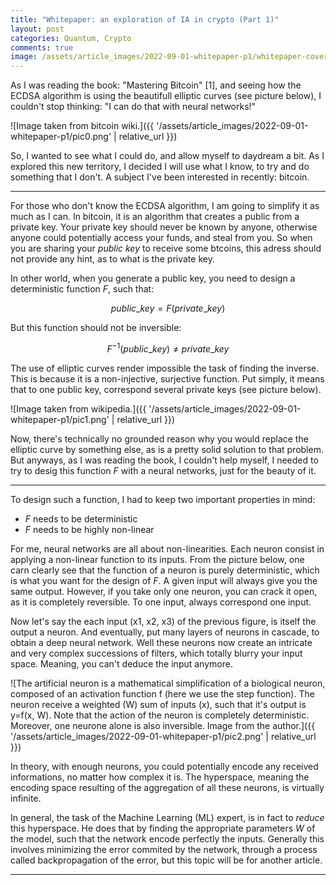 ```yaml
---
title: "Whitepaper: an exploration of IA in crypto (Part 1)"
layout: post
categories: Quantum, Crypto
comments: true
image: /assets/article_images/2022-09-01-whitepaper-p1/whitepaper-cover.jpg
---
```


As I was reading the book: "Mastering Bitcoin" [1], and seeing how the ECDSA algorithm is using the beautifull elliptic curves (see picture below), I couldn't stop thinking: "I can do that with neural networks!"

![Image taken from bitcoin wiki.]({{ '/assets/article_images/2022-09-01-whitepaper-p1/pic0.png' | relative_url }})

So, I wanted to see what I could do, and allow myself to daydream a bit. As I explored this new territory, I decided I will use what I know, to try and do something that I don't. A subject I've been interested in recently: bitcoin.

***

For those who don't know the ECDSA algorithm, I am going to simplify it as much as I can. In bitcoin, it is an algorithm that creates a public from a private key. Your private key should never be known by anyone, otherwise anyone could potentially access your funds, and steal from you. So when you are sharing your *public key* to receive some btcoins, this adress should not provide any hint, as to what is the private key. 

In other world, when you generate a public key, you need to design a deterministic function $F$, such that:

$$public\_key = F(private\_key)$$

But this function should not be inversible:

$$F^{-1}(public\_key) \neq private\_key$$

The use of elliptic curves render impossible the task of finding the inverse. This is because it is a non-injective, surjective function. Put simply, it means that to one public key, correspond several private keys (see picture below).

![Image taken from wikipedia.]({{ '/assets/article_images/2022-09-01-whitepaper-p1/pic1.png' | relative_url }})

Now, there's technically no grounded reason why you would replace the elliptic curve by something else, as is a pretty solid solution to that problem. But anyways, as I was reading the book, I couldn't help myself, I needed to try to desig this function $F$ with a neural networks, just for the beauty of it.

***

To design such a function, I had to keep two important properties in mind:
- $F$ needs to be deterministic
- $F$ needs to be highly non-linear

For me, neural networks are all about non-linearities. Each neuron consist in applying a non-linear function to its inputs. From the picture below, one carn clearly see that the function of a neuron is purely deterministic, which is what you want for the design of $F$. A given input will always give you the same output. However, if you take only one neuron, you can crack it open, as it is completely reversible. To one input, always correspond one input. 

Now let's say the each input (x1, x2, x3) of the previous figure, is itself the output a neuron. And eventually, put many layers of neurons in cascade, to obtain a deep neural network. Well these neurons now create an intricate and very complex successions of filters, which totally blurry your input space. Meaning, you can't deduce the input anymore.

![The artificial neuron is a mathematical simplification of a biological neuron, composed of an activation function f (here we use the step function). The neuron receive a weighted (W) sum of inputs (x), such that it's output is y=f(x, W). Note that the action of the neuron is completely deterministic. Moreover, one neurone alone is also inversible. Image from the author.]({{ '/assets/article_images/2022-09-01-whitepaper-p1/pic2.png' | relative_url }})

In theory, with enough neurons, you could potentially encode any received informations, no matter how complex it is. The hyperspace, meaning the encoding space resulting of the aggregation of all these neurons, is virtually infinite. 

In general, the task of the Machine Learning (ML) expert, is in fact to *reduce* this hyperspace. He does that by finding the appropriate parameters $W$ of the model, such that the network encode perfectly the inputs. Generally this involves minimizing the error commited by the network, through a process called backpropagation of the error, but this topic will be for another article. 

***





